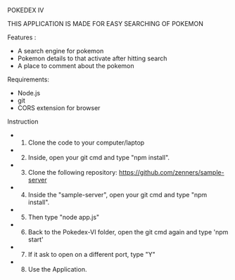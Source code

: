 POKEDEX IV

THIS APPLICATION IS MADE FOR EASY SEARCHING OF POKEMON

Features :
- A search engine for pokemon
- Pokemon details to that activate after hitting search
- A place to comment about the pokemon

Requirements:
- Node.js
- git
- CORS extension for browser

Instruction
- 1. Clone the code to your computer/laptop
- 2. Inside, open your git cmd and type "npm install".
- 3. Clone the following repository: https://github.com/zenners/sample-server
- 4. Inside the "sample-server", open your git cmd and type "npm install".
- 5. Then type "node app.js"
- 6. Back to the Pokedex-VI folder, open the git cmd again and type 'npm start'
- 7. If it ask to open on a different port, type "Y"
- 8. Use the Application.



